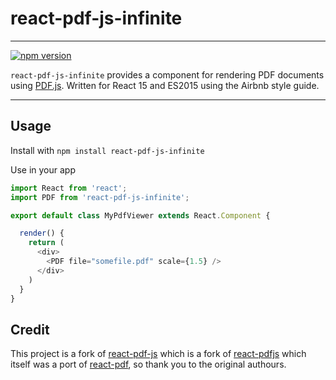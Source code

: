 # react-pdf-js-infinite
---
[![npm version](https://badge.fury.io/js/react-pdf-js-infinite.svg)](https://badge.fury.io/js/react-pdf-js-infinite)

`react-pdf-js-infinite` provides a component for rendering PDF documents using [PDF.js](http://mozilla.github.io/pdf.js/). Written for React 15 and ES2015 using the Airbnb style guide.

---

Usage
-----

Install with `npm install react-pdf-js-infinite`

Use in your app

```js
import React from 'react';
import PDF from 'react-pdf-js-infinite';

export default class MyPdfViewer extends React.Component {

  render() {
    return (
      <div>
        <PDF file="somefile.pdf" scale={1.5} />
      </div>
    )
  }
}
```


## Credit

This project is a fork of [react-pdf-js](https://github.com/mikecousins/react-pdf-js) which is a fork of [react-pdfjs](https://github.com/erikras/react-pdfjs) which itself was a port of [react-pdf](https://github.com/nnarhinen/react-pdf), so thank you to
the original authours.
